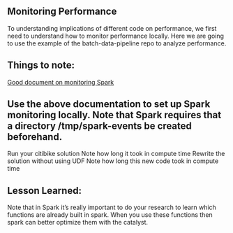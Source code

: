 ## Monitoring Performance
To understanding implications of different code on performance, we first need to understand how to monitor performance locally.  Here we are going to use the example of the batch-data-pipeline repo to analyze performance.


## Things to note:
[Good document on monitoring Spark](https://spark.apache.org/docs/2.3.0/monitoring.html)

## Use the above documentation to set up Spark monitoring locally. Note that Spark requires that a directory /tmp/spark-events be created beforehand. 
Run your citibike solution
Note how long it took in compute time
Rewrite the solution without using UDF
Note how long this new code took in compute time

## Lesson Learned:
Note that in Spark it’s really important to do your research to learn which functions are already built in spark.  When you use these functions then spark can better optimize them with the catalyst. 
